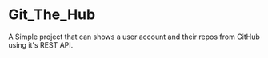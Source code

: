 # Git_The_Hub
A Simple project that can shows a user account and their repos from GitHub using it's REST API.
